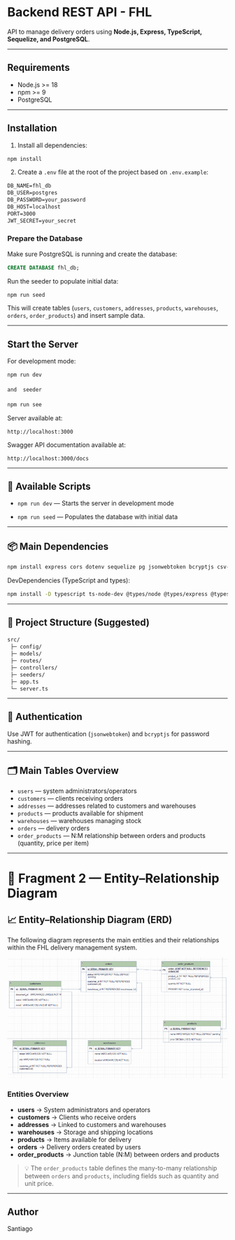 # Backend REST API - FHL

API to manage delivery orders using **Node.js, Express, TypeScript, Sequelize, and PostgreSQL**.

---

##  Requirements

- Node.js >= 18  
- npm >= 9  
- PostgreSQL  

---

##  Installation

1. Install all dependencies:

```bash
npm install
```

2. Create a `.env` file at the root of the project based on `.env.example`:

```
DB_NAME=fhl_db
DB_USER=postgres
DB_PASSWORD=your_password
DB_HOST=localhost
PORT=3000
JWT_SECRET=your_secret
```

###  Prepare the Database

Make sure PostgreSQL is running and create the database:

```sql
CREATE DATABASE fhl_db;
```

Run the seeder to populate initial data:

```bash
npm run seed
```

This will create tables (`users`, `customers`, `addresses`, `products`, `warehouses`, `orders`, `order_products`) and insert sample data.

---

##  Start the Server

For development mode:

```bash
npm run dev

and  seeder

npm run see
```

Server available at:

```
http://localhost:3000
```

Swagger API documentation available at:

```
http://localhost:3000/docs
```

---

## 🧩 Available Scripts

- `npm run dev` — Starts the server in development mode  

- `npm run seed` — Populates the database with initial data

---

## 📦 Main Dependencies

```bash
npm install express cors dotenv sequelize pg jsonwebtoken bcryptjs csv-parser swagger-jsdoc swagger-ui-express
```

DevDependencies (TypeScript and types):

```bash
npm install -D typescript ts-node-dev @types/node @types/express @types/cors @types/jsonwebtoken @types/bcryptjs @types/swagger-jsdoc @types/swagger-ui-express @types/dotenv
```

---

## 📂 Project Structure (Suggested)

```
src/
 ├─ config/
 ├─ models/
 ├─ routes/
 ├─ controllers/
 ├─ seeders/
 ├─ app.ts
 └─ server.ts
```

---

## 🔐 Authentication

Use JWT for authentication (`jsonwebtoken`) and `bcryptjs` for password hashing.

---

## 🗂 Main Tables Overview

- `users` — system administrators/operators  
- `customers` — clients receiving orders  
- `addresses` — addresses related to customers and warehouses  
- `products` — products available for shipment  
- `warehouses` — warehouses managing stock  
- `orders` — delivery orders  
- `order_products` — N:M relationship between orders and products (quantity, price per item)

---

# 🧩 Fragment 2 — Entity–Relationship Diagram


## 📈 Entity–Relationship Diagram (ERD)

The following diagram represents the main entities and their relationships
within the FHL delivery management system.

![ER Diagram](./src/doc/Diagrama_entidad_relacion.png)

### **Entities Overview**
- **users** → System administrators and operators  
- **customers** → Clients who receive orders  
- **addresses** → Linked to customers and warehouses  
- **warehouses** → Storage and shipping locations  
- **products** → Items available for delivery  
- **orders** → Delivery orders created by users  
- **order_products** → Junction table (N:M) between orders and products  

> 💡 The `order_products` table defines the many-to-many relationship  
> between `orders` and `products`, including fields such as quantity and unit price.




---

## Author

Santiago
